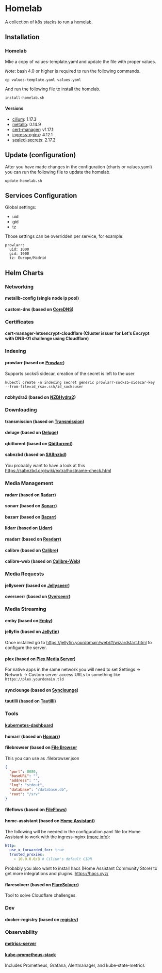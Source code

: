 # Homelab

A collection of k8s stacks to run a homelab.

## Installation

### Homelab

Mke a copy of values-template.yaml and update the file with proper values.

*Note*: bash 4.0 or higher is required to run the following commands.

```bash(from k8s cluster)
cp values-template.yaml values.yaml
```

And run the following file to install the homelab.

```bash(from k8s cluster or remotely)
install-homelab.sh
```

#### Versions
- [cilium](https://cilium.io/): 1.17.3
- [metallb](https://metallb.universe.tf/): 0.14.9
- [cert-manager](https://cert-manager.io/): v1.17.1
- [ingress-nginx](https://kubernetes.github.io/ingress-nginx/): 4.12.1
- [sealed-secrets](https://sealed-secrets.netlify.app/): 2.17.2

## Update (configuration)

After you have made changes in the configuration (charts or values.yaml) you can run the following file to update the homelab.

```bash(from k8s cluster or remotely)
update-homelab.sh
```

## Services Configuration

Global settings:

* uid
* gid
* tz

Those settings can be overridden per service, for example:

``` 
prowlarr:
  uid: 1000
  gid: 1000
  tz: Europe/Madrid
```

## Helm Charts

### Networking

#### metallb-config (single node ip pool)

#### custom-dns (based on [CoreDNS](https://coredns.io/))

### Certificates

#### cert-manager-letsencrypt-cloudflare (Cluster issuer for Let's Encrypt with DNS-01 challenge using Cloudflare)

### Indexing

#### prowlarr (based on [Prowlarr](https://prowlarr.com))

Supports socks5 sidecar, creation of the secret is left to the user

```shell
kubectl create -n indexing secret generic prowlarr-socks5-sidecar-key --from-file=id_rsa=.ssh/id_socksuser
```

#### nzbhydra2 (based on [NZBHydra2](https://github.com/theotherp/nzbhydra2))

### Downloading

#### transmission (based on [Transmission](https://transmissionbt.com/))

#### deluge (based on [Deluge](https://deluge-torrent.org/))

#### qbittorent (based on [Qbittorrent](https://www.qbittorrent.org/))

#### sabnzbd (based on [SABnzbd](https://sabnzbd.org/))
You probably want to have a look at this https://sabnzbd.org/wiki/extra/hostname-check.html

### Media Management

#### radarr (based on [Radarr](https://radarr.video/))

#### sonarr (based on [Sonarr](https://sonarr.tv/))

#### bazarr (based on [Bazarr](https://www.bazarr.media/))

#### lidarr (based on [Lidarr](https://lidarr.audio/))

#### readarr (based on [Readarr](https://readarr.com/))

#### calibre (based on [Calibre](https://calibre-ebook.com/))

#### calibre-web (based on [Calibre-Web](https://github.com/janeczku/calibre-web))

### Media Requests

#### jellyseerr (based on [Jellyseerr](https://github.com/Fallenbagel/jellyseerr))

#### overseerr (based on [Overseerr](https://overseerr.dev/))

### Media Streaming

#### emby (based on [Emby](https://emby.media/))

#### jellyfin (based on [Jellyfin](https://jellyfin.org/))
Once installed go to https://jellyfin.yourdomain/web/#/wizardstart.html to configure the server.

#### plex (based on [Plex Media Server](https://www.plex.tv/))
For native apps in the same network you will need to set Settings -> Network -> Custom server access URLs to something like `https://plex.yourdomain.tld`

#### synclounge (based on [Synclounge](https://synclounge.com/))

#### tautilli (based on [Tautilli](https://github.com/Tautulli/Tautulli))

### Tools

#### [kubernetes-dashboard](https://kubernetes.io/docs/tasks/access-application-cluster/web-ui-dashboard/)

#### homarr (based on [Homarr](https://homarr.dev/))

#### filebrowser (based on [File Browser](https://filebrowser.org/)
This you can use as .filebrowser.json
```json
{
  "port": 8080,
  "baseURL": "",
  "address": "",
  "log": "stdout",
  "database": "/database.db",
  "root": "/srv"
}
```

#### fileflows (based on [FileFlows](https://fileflows.com/))

#### home-assistant (based on [Home Assistant](https://www.home-assistant.io/))

The following will be needed in the configuration.yaml file for Home Assistant to work with the ingress-nginx ([more info](https://www.home-assistant.io/integrations/http#reverse-proxies)):
```yaml
http:
  use_x_forwarded_for: true
  trusted_proxies:
    - 10.0.0.0/8 # Cilium's default CIDR
```

Probably you also want to install hacs (Home Assistant Community Store) to get more integrations and plugins.
https://hacs.xyz/

#### flaresolverr (based on [FlareSolverr](https://github.com/FlareSolverr/FlareSolverr))
Tool to solve Cloudflare challenges.

### Dev

#### docker-registry (based on [registry](https://hub.docker.com/_/registry))

### Observability

#### [metrics-server](https://github.com/kubernetes-sigs/metrics-server)

#### [kube-prometheus-stack](https://github.com/prometheus-community/helm-charts/tree/main/charts/kube-prometheus-stack)
Includes Prometheus, Grafana, Alertmanager, and kube-state-metrics
